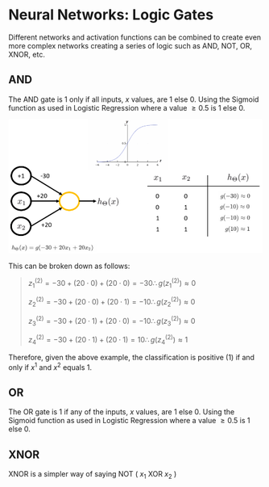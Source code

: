 # Neural Networks: Logic Gates

Different networks and activation functions can be combined to create even more complex networks creating a series of logic such as AND, NOT, OR, XNOR, etc.

## AND

The AND gate is 1 only if all inputs, $x$ values, are 1 else 0. Using the Sigmoid function as used in Logistic Regression where a value $\geq0.5$ is $1$ else $0$.

![Logic Gate AND](../images/logic-gate-and-ex.png)

This can be broken down as follows:

> $z^{(2)}_1=-30+(20\cdot0)+(20\cdot0)=-30\therefore g(z^{(2)}_1)\approx0$
>
> $z^{(2)}_2=-30+(20\cdot0)+(20\cdot1)=-10\therefore g(z^{(2)}_2)\approx0$
>
> $z^{(2)}_3=-30+(20\cdot1)+(20\cdot0)=-10\therefore g(z^{(2)}_3)\approx0$
>
> $z^{(2)}_4=-30+(20\cdot1)+(20\cdot1)=10\therefore g(z^{(2)}_4)\approx1$

Therefore, given the above example, the classification is positive ($1$) if and only if $x^1$ and $x^2$  equals $1$.

## OR

The OR gate is 1 if any of the inputs, $x$ values, are 1 else 0. Using the Sigmoid function as used in Logistic Regression where a value $\geq0.5$ is $1$ else $0$.

## XNOR

XNOR is a simpler way of saying NOT ( $x_1$ XOR $x_2$ )


